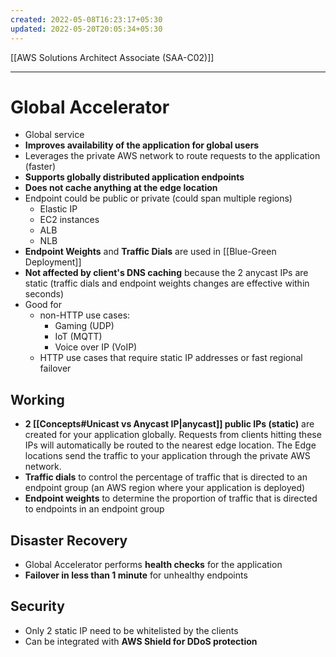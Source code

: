 ```yaml
---
created: 2022-05-08T16:23:17+05:30
updated: 2022-05-20T20:05:34+05:30
---
```

[[AWS Solutions Architect Associate (SAA-C02)]]

---
# Global Accelerator
- Global service
- **Improves availability of the application for global users**
- Leverages the private AWS network to route requests to the application (faster)
- **Supports globally distributed application endpoints**
- **Does not cache anything at the edge location**
- Endpoint could be public or private (could span multiple regions)
	- Elastic IP
	- EC2 instances
	- ALB
	- NLB
- **Endpoint Weights** and **Traffic Dials** are used in [[Blue-Green Deployment]]
- **Not affected by client's DNS caching** because the 2 anycast IPs are static (traffic dials and endpoint weights changes are effective within seconds)
- Good for 
	- non-HTTP use cases:
		- Gaming (UDP)
		- IoT (MQTT)
		- Voice over IP (VoIP)
	- HTTP use cases that require static IP addresses or fast regional failover

## Working
- **2 [[Concepts#Unicast vs Anycast IP|anycast]] public IPs (static)** are created for your application globally. Requests from clients hitting these IPs will automatically be routed to the nearest edge location. The Edge locations send the traffic to your application through the private AWS network. 
- **Traffic dials** to control the percentage of traffic that is directed to an endpoint group (an AWS region where your application is deployed)
- **Endpoint weights** to determine the proportion of traffic that is directed to endpoints in an endpoint group

## Disaster Recovery
- Global Accelerator performs **health checks** for the application
- **Failover in less than 1 minute** for unhealthy endpoints

## Security
-   Only 2 static IP need to be whitelisted by the clients
-   Can be integrated with **AWS Shield for DDoS protection**
